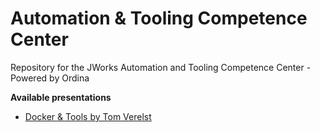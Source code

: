 # Automation & Tooling Competence Center
Repository for the JWorks Automation and Tooling Competence Center - Powered by Ordina

**Available presentations**
- [Docker & Tools by Tom Verelst](https://github.com/ordina-jworks/automation-tooling/tree/master/presentations/docker)
